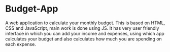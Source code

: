 # Budget-App
A web application to calculate your monthly budget. This is based on HTML, CSS and JavaScript, main work is done using JS. 
It has very user friendly interface in which you can add your income and expenses, using which app calculates your budget and also calculates how much you are spending on each expense.

